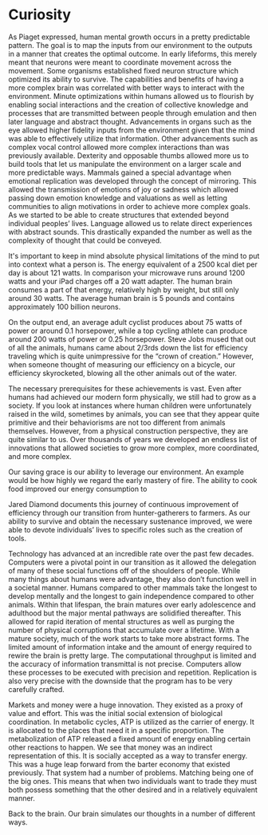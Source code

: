 
# Curiosity

As Piaget expressed, human mental growth occurs in a pretty predictable pattern. The goal is to map the inputs from our environment to the outputs in a manner that creates the optimal outcome. In early lifeforms, this merely meant that neurons were meant to coordinate movement across the movement. Some organisms established fixed neuron structure which optimized its ability to survive. The capabilities and benefits of having a more complex brain was correlated with better ways to interact with the environment. Minute optimizations within humans allowed us to flourish by enabling social interactions and the creation of collective knowledge and processes that are transmitted between people through emulation and then later language and abstract thought. Advancements in organs such as the eye allowed higher fidelity inputs from the environment given that the mind was able to effectively utilize that information. Other advancements such as complex vocal control allowed more complex interactions than was previously available. Dexterity and opposable thumbs allowed more us to build tools that let us manipulate the environment on a larger scale and more predictable ways.
Mammals gained a special advantage when emotional replication was developed through the concept of mirroring. This allowed the transmission of emotions of joy or sadness which allowed passing down emotion knowledge and valuations as well as letting communities to align motivations in order to achieve more complex goals.
As we started to be able to create structures that extended beyond individual peoples’ lives. Language allowed us to relate direct experiences with abstract sounds. This drastically expanded the number as well as the complexity of thought that could be conveyed.

It's important to keep in mind absolute physical limitations of the mind to put into context what a person is. The energy equivalent of a 2500 kcal diet per day is about 121 watts. In comparison your microwave runs around 1200 watts and your iPad charges off a 20 watt adapter. The human brain consumes a part of that energy, relatively high by weight, but still only around 30 watts. The average human brain is 5 pounds and contains approximately 100 billion neurons.

On the output end, an average adult cyclist produces about 75 watts of power or around 0.1 horsepower, while a top cycling athlete can produce around 200 watts of power or 0.25 horsepower. Steve Jobs mused that out of all the animals, humans came about 2/3rds down the list for efficiency traveling which is quite unimpressive for the “crown of creation.” However, when someone thought of measuring our efficiency on a bicycle, our efficiency skyrocketed, blowing all the other animals out of the water.

The necessary prerequisites for these achievements is vast. Even after humans had achieved our modern form physically, we still had to grow as a society. If you look at instances where human children were unfortunately raised in the wild, sometimes by animals, you can see that they appear quite primitive and their behaviorisms are not too different from animals themselves. However, from a physical construction perspective, they are quite similar to us. Over thousands of years we developed an endless list of innovations that allowed societies to grow more complex, more coordinated, and more complex.

Our saving grace is our ability to leverage our environment. An example would be how highly we regard the early mastery of fire. The ability to cook food improved our energy consumption to 

Jared Diamond documents this journey of continuous improvement of efficiency through our transition from hunter-gatherers to farmers. As our ability to survive and obtain the necessary sustenance improved, we were able to devote individuals’ lives to specific roles such as the creation of tools.



Technology has advanced at an incredible rate over the past few decades. Computers were a pivotal point in our transition as it allowed the delegation of many of these social functions off of the shoulders of people. 
While many things about humans were advantage, they also don’t function well in a societal manner. Humans compared to other mammals take the longest to develop mentally and the longest to gain independence compared to other animals. Within that lifespan, the brain matures over early adolescence and adulthood but the major mental pathways are solidified thereafter. This allowed for rapid iteration of mental structures as well as purging the number of physical corruptions that accumulate over a lifetime.
With a mature society, much of the work starts to take more abstract forms. The limited amount of information intake and the amount of energy required to rewire the brain is pretty large. The computational throughput is limited and the accuracy of information transmittal is not precise.
Computers allow these processes to be executed with precision and repetition. Replication is also very precise with the downside that the program has to be very carefully crafted.

Markets and money were a huge innovation. They existed as a proxy of value and effort. This was the initial social extension of biological coordination. In metabolic cycles, ATP is utilized as the carrier of energy. It is allocated to the places that need it in a specific proportion. The metabolization of ATP released a fixed amount of energy enabling certain other reactions to happen. We see that money was an indirect representation of this. It is socially accepted as a way to transfer energy.
This was a huge leap forward from the barter economy that existed previously. That system had a number of problems. Matching being one of the big ones. This means that when two individuals want to trade they must both possess something that the other desired and in a relatively equivalent manner.


Back to the brain. Our brain simulates our thoughts in a number of different ways.
